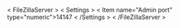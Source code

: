 
< FileZillaServer >
    < Settings >
        < Item name="Admin port" type="numeric">14147</Item >
    < /Settings >
< /FileZillaServer >

